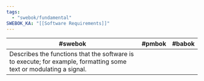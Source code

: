```yaml
---
tags:
  - "swebok/fundamental"
SWEBOK_KA: "[[Software Requirements]]"
---
```

| #swebok                                                                                                            | #pmbok | #babok |
| ------------------------------------------------------------------------------------------------------------------ | ------ | ------ |
| Describes the functions that the software is to execute; for example, formatting some text or modulating a signal. |        |        |
